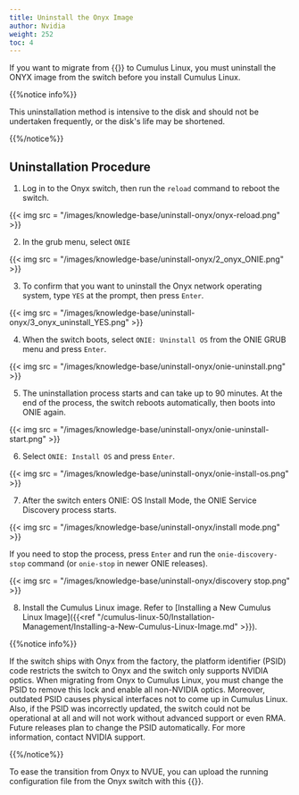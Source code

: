 ```yaml
---
title: Uninstall the Onyx Image
author: Nvidia
weight: 252
toc: 4
---
```


If you want to migrate from {{<exlink url="https://www.nvidia.com/en-us/networking/ethernet-switching/onyx/" text="Onyx">}} to Cumulus Linux, you must uninstall the ONYX image from the switch before you install Cumulus Linux.

{{%notice info%}}

This uninstallation method is intensive to the disk and should not be undertaken frequently, or the disk's life may be shortened.

{{%/notice%}}

## Uninstallation Procedure 

1. Log in to the Onyx switch, then run the `reload` command to reboot the switch.

{{< img src = "/images/knowledge-base/uninstall-onyx/onyx-reload.png" >}}

2. In the grub menu, select `ONIE`

{{< img src = "/images/knowledge-base/uninstall-onyx/2_onyx_ONIE.png" >}}

3. To confirm that you want to uninstall the Onyx network operating system, type `YES` at the prompt, then press `Enter`.

{{< img src = "/images/knowledge-base/uninstall-onyx/3_onyx_uninstall_YES.png" >}}

4. When the switch boots, select `ONIE: Uninstall OS` from the ONIE GRUB menu and press `Enter`.

{{< img src = "/images/knowledge-base/uninstall-onyx/onie-uninstall.png" >}}

5. The uninstallation process starts and can take up to 90 minutes. At the end of the process, the switch reboots automatically, then boots into ONIE again.

{{< img src = "/images/knowledge-base/uninstall-onyx/onie-uninstall-start.png" >}}

6. Select `ONIE: Install OS` and press `Enter`.

{{< img src = "/images/knowledge-base/uninstall-onyx/onie-install-os.png" >}}

7. After the switch enters ONIE: OS Install Mode, the ONIE Service Discovery process starts.

{{< img src = "/images/knowledge-base/uninstall-onyx/install mode.png" >}}

If you need to stop the process, press `Enter` and run the `onie-discovery-stop` command (or `onie-stop` in newer ONIE releases).

{{< img src = "/images/knowledge-base/uninstall-onyx/discovery stop.png" >}}

8. Install the Cumulus Linux image. Refer to [Installing a New Cumulus Linux Image]({{<ref "/cumulus-linux-50/Installation-Management/Installing-a-New-Cumulus-Linux-Image.md" >}}).

{{%notice info%}}

If the switch ships with Onyx from the factory, the platform identifier (PSID) code restricts the switch to Onyx and the switch only supports NVIDIA optics. When migrating from Onyx to Cumulus Linux, you must change the PSID to remove this lock and enable all non-NVIDIA optics. Moreover, outdated PSID causes physical interfaces not to come up in Cumulus Linux. Also, if the PSID was incorrectly updated, the switch could not be operational at all and will not work without advanced support or even RMA. </br>
Future releases plan to change the PSID automatically. For more information, contact NVIDIA support.

{{%/notice%}}

To ease the transition from Onyx to NVUE, you can upload the running configuration file from the Onyx switch with this {{<exlink url="https://air.nvidia.com/migrate/" text="NVUE Migration Tool">}}.

<!--

## Advanced Uninstallation Procedure (update the doc if needed)

Another method of Onyx NOS uninstallation is by re-installing ONIE using the *ONIE: Rescue* or *ONIE: Embed ONIE* mode.

{{%notice info%}}

Make sure to involve NVIDIA support or professional services for assistance to perform this method. 

{{%/notice%}}

Follow steps 1-3 showen above.
4. Select `ONIE: Rescue` or `ONIE: Embed ONIE`.

{{< img src = "/images/knowledge-base/uninstall-onyx/4_onyx_ONIE_rescue.png" >}}

{{< img src = "/images/knowledge-base/uninstall-onyx/4_onyx_ONIE_embed.png" >}}

These two options will allow you to re-install ONIE on the switch using the onie-updater file. 

{{%notice notice%}}

Make sure the switch have access to the onie-updater file, either use a local HTTP/FTP/TFTP server or place it on the switch.

{{%/notice%}}

5. Run the `onie-self-update` with `-e` flag to embed ONIE in the hard disk and select the *onie-updater* file to re-install ONIE.
```
ONIE:/ # onie-self-update -e [path to onie-updater]
```
e.g. 
```
ONIE:/ # onie-self-update -e http://10.1.0.250/onie-updater-x86
ONIE:/ # onie-self-update -e /tmp/onie-updater
```
Once ONIE re-installed and the switch rebooted, follow steps 6-8 above.

-->





